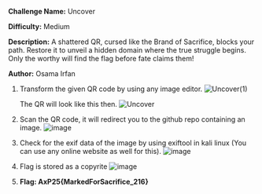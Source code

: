 **Challenge Name:** Uncover

**Difficulty:** Medium

**Description:** A shattered QR, cursed like the Brand of Sacrifice, blocks your path. Restore it to unveil a hidden domain where the true struggle begins. Only the worthy will find the flag before fate claims them!

**Author:** Osama Irfan

1. Transform the given QR code by using any image editor.
   ![Uncover(1)](https://github.com/user-attachments/assets/1ca8cde3-3ad2-49e8-a040-bba569db3bd5)

   The QR will look like this then.
   ![Uncover](https://github.com/user-attachments/assets/b6388f98-5797-4552-b2e8-109a6cecedf2)

3. Scan the QR code, it will redirect you to the github repo containing an image.
   ![image](https://github.com/user-attachments/assets/e7a68587-7bd0-4bc3-b35e-02487a99619f)

4. Check for the exif data of the image by using exiftool in kali linux (You can use any online website as well for this).
   ![image](https://github.com/user-attachments/assets/560963f2-7000-40e9-97bd-7134bc3627d7)

5. Flag is stored as a copyrite
   ![image](https://github.com/user-attachments/assets/12242351-04f7-4cd3-b5b2-8cb8757d2677)

6. **Flag: AxP25{MarkedForSacrifice_216}**





